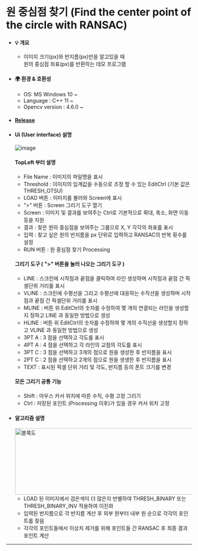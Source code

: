 # 원 중심점 찾기 (Find the center point of the circle with RANSAC)

* #### 💡 개요
  * 이미지 크기(px)와 반지름(px)만을 알고있을 때  
    원의 중심점 좌표(px)를 반환하는 데모 프로그램
   
* #### 🌍 환경 & 호환성  
  * OS:	MS Windows 10 ~
  * Language : C++ 11 ~
  * Opencv version : 4.6.0 ~

* #### [Release](https://github.com/arson5012/CircleCenterPoint/releases/tag/Release_v1.0a)
 
* #### Ui (User interface) 설명
  ![image](https://github.com/user-attachments/assets/ee12a025-c515-4e91-9c97-9825b74836f2)

  #### TopLeft 부터 설명  
  * File Name : 이미지의 파일명을 표시  
  * Threshold : 이미지의 임계값을 수동으로 조정 할 수 있는 EditCtrl (기본 값은 THRESH_OTSU)  
  * LOAD 버튼 : 이미지를 불러와 Screen에 표시
  * ">" 버튼 :  Screen 그리기 도구 열기
  * Screen : 이미지 및 결과를 보여주는 Ctrl로 기본적으로 확대, 축소, 화면 이동등을 지원  
  * 결과 : 찾은 원의 중심점을 보여주는 그룹으로 X, Y 각각의 좌표를 표시  
  * 입력 : 찾고 싶은 원의 반지름을 px 단위로 입력하고 RANSAC의 반복 횟수를 설정  
  * RUN 버튼 : 원 중심점 찾기 Processing
  
  #### 그리기 도구 ( ">" 버튼을 눌러 나오는 그리기 도구 )  
  * LINE : 스크린에 시작점과 끝점을 클릭하여 라인 생성하며 시작점과 끝점 간 픽셀단위 거리를 표시  
  * VLINE : 스크린에 수평선을 그리고 수평선에 대응하는 수직선을 생성하며 시작점과 끝점 간 픽셀단위 거리를 표시  
  * MLINE : 버튼 위 EditCtrl의 숫자를 수정하여 몇 개의 연결되는 라인을 생성할지 정하고 LINE 과 동일한 방법으로 생성  
  * HLINE : 버튼 위 EditCtrl의 숫자를 수정하여 몇 개의 수직선을 생성할지 정하고 VLINE 과 동일한 방법으로 생성   
  * 3PT A : 3 점을 선택하고 각도를 표시  
  * 4PT A : 4 점을 선택하고 각 라인의 교점의 각도를 표시  
  * 3PT C : 3 점을 선택하고 3개의 점으로 원을 생성한 후 반지름을 표시  
  * 2PT C : 2 점을 선택하고 2개의 점으로 원을 생생한 후 반지름을 표시  
  * TEXT : 표시된 픽셀 단위 거리 및 각도, 반지름 등의 폰트 크기를 변경  
  
  #### 모든 그리기 공통 기능
  * Shift : 마우스 커서 위치에 따른 수직, 수평 고정 그리기  
  * Ctrl : 저장된 포인트 (Processing 이후)가 있을 경우 커서 위치 고정  


* #### 알고리즘 설명
  <img src="https://github.com/user-attachments/assets/07860e87-0ed5-405e-9da9-b43f30091d28" alt="블록도" height="180" width="580">   
  
  * LOAD 된 이미지에서 검은색이 더 많은지 반별하여 THRESH_BINARY 또는 THRESH_BINARY_INV 적용하여 이진화
  * 입력된 반지름으로 각 반지름 계산 후 외부 원부터 내부 원 순으로 각각의 포인트를 찾음
  * 각각의 포인트들에서 이상치 제거를 위해 포인트들 간 RANSAC 후 최종 결과 포인트 계산

---
